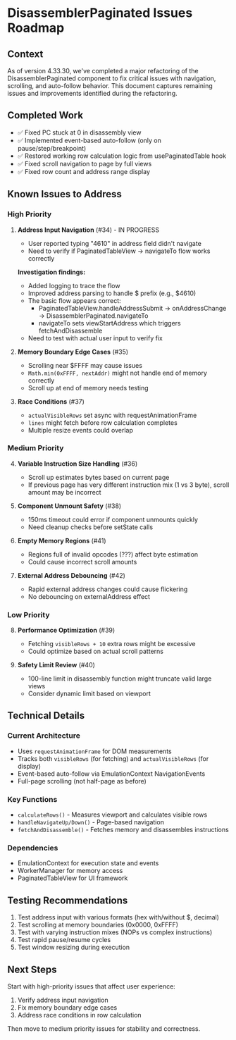 # DisassemblerPaginated Issues Roadmap

## Context
As of version 4.33.30, we've completed a major refactoring of the DisassemblerPaginated component to fix critical issues with navigation, scrolling, and auto-follow behavior. This document captures remaining issues and improvements identified during the refactoring.

## Completed Work
- ✅ Fixed PC stuck at 0 in disassembly view
- ✅ Implemented event-based auto-follow (only on pause/step/breakpoint)
- ✅ Restored working row calculation logic from usePaginatedTable hook
- ✅ Fixed scroll navigation to page by full views
- ✅ Fixed row count and address range display

## Known Issues to Address

### High Priority

1. **Address Input Navigation** (#34) - IN PROGRESS
   - User reported typing "4610" in address field didn't navigate
   - Need to verify if PaginatedTableView → navigateTo flow works correctly
   
   **Investigation findings:**
   - Added logging to trace the flow
   - Improved address parsing to handle $ prefix (e.g., $4610)
   - The basic flow appears correct:
     - PaginatedTableView.handleAddressSubmit → onAddressChange → DisassemblerPaginated.navigateTo
     - navigateTo sets viewStartAddress which triggers fetchAndDisassemble
   - Need to test with actual user input to verify fix

2. **Memory Boundary Edge Cases** (#35)
   - Scrolling near $FFFF may cause issues
   - `Math.min(0xFFFF, nextAddr)` might not handle end of memory correctly
   - Scroll up at end of memory needs testing

3. **Race Conditions** (#37)
   - `actualVisibleRows` set async with requestAnimationFrame
   - `lines` might fetch before row calculation completes
   - Multiple resize events could overlap

### Medium Priority

4. **Variable Instruction Size Handling** (#36)
   - Scroll up estimates bytes based on current page
   - If previous page has very different instruction mix (1 vs 3 byte), scroll amount may be incorrect

5. **Component Unmount Safety** (#38)
   - 150ms timeout could error if component unmounts quickly
   - Need cleanup checks before setState calls

6. **Empty Memory Regions** (#41)
   - Regions full of invalid opcodes (???) affect byte estimation
   - Could cause incorrect scroll amounts

7. **External Address Debouncing** (#42)
   - Rapid external address changes could cause flickering
   - No debouncing on externalAddress effect

### Low Priority

8. **Performance Optimization** (#39)
   - Fetching `visibleRows + 10` extra rows might be excessive
   - Could optimize based on actual scroll patterns

9. **Safety Limit Review** (#40)
   - 100-line limit in disassembly function might truncate valid large views
   - Consider dynamic limit based on viewport

## Technical Details

### Current Architecture
- Uses `requestAnimationFrame` for DOM measurements
- Tracks both `visibleRows` (for fetching) and `actualVisibleRows` (for display)
- Event-based auto-follow via EmulationContext NavigationEvents
- Full-page scrolling (not half-page as before)

### Key Functions
- `calculateRows()` - Measures viewport and calculates visible rows
- `handleNavigateUp/Down()` - Page-based navigation
- `fetchAndDisassemble()` - Fetches memory and disassembles instructions

### Dependencies
- EmulationContext for execution state and events
- WorkerManager for memory access
- PaginatedTableView for UI framework

## Testing Recommendations

1. Test address input with various formats (hex with/without $, decimal)
2. Test scrolling at memory boundaries (0x0000, 0xFFFF)
3. Test with varying instruction mixes (NOPs vs complex instructions)
4. Test rapid pause/resume cycles
5. Test window resizing during execution

## Next Steps

Start with high-priority issues that affect user experience:
1. Verify address input navigation
2. Fix memory boundary edge cases
3. Address race conditions in row calculation

Then move to medium priority issues for stability and correctness.